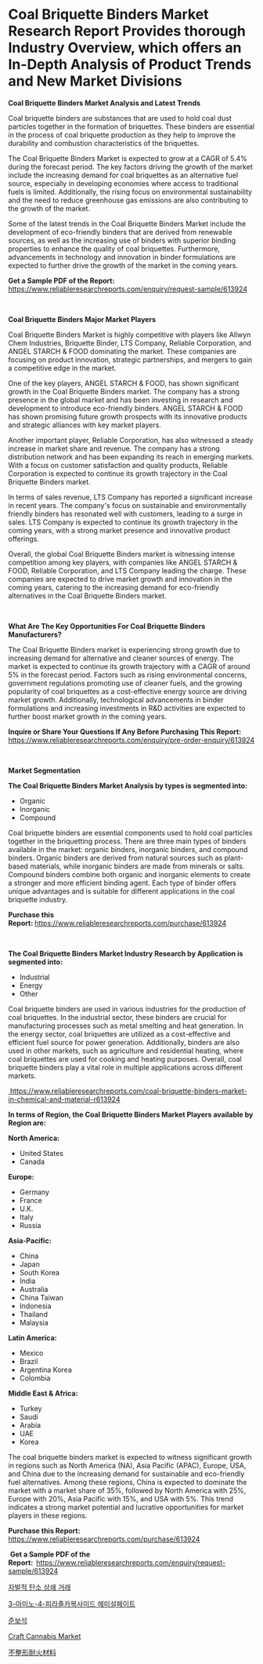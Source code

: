 <p><h1>Coal Briquette Binders Market Research Report Provides thorough Industry Overview, which offers an In-Depth Analysis of Product Trends and New Market Divisions</h1></p><p><strong>Coal Briquette Binders Market Analysis and Latest Trends</strong></p>
<p><p>Coal briquette binders are substances that are used to hold coal dust particles together in the formation of briquettes. These binders are essential in the process of coal briquette production as they help to improve the durability and combustion characteristics of the briquettes.</p><p>The Coal Briquette Binders Market is expected to grow at a CAGR of 5.4% during the forecast period. The key factors driving the growth of the market include the increasing demand for coal briquettes as an alternative fuel source, especially in developing economies where access to traditional fuels is limited. Additionally, the rising focus on environmental sustainability and the need to reduce greenhouse gas emissions are also contributing to the growth of the market.</p><p>Some of the latest trends in the Coal Briquette Binders Market include the development of eco-friendly binders that are derived from renewable sources, as well as the increasing use of binders with superior binding properties to enhance the quality of coal briquettes. Furthermore, advancements in technology and innovation in binder formulations are expected to further drive the growth of the market in the coming years.</p></p>
<p><strong>Get a Sample PDF of the Report:&nbsp;</strong> <a href="https://www.reliableresearchreports.com/enquiry/request-sample/613924">https://www.reliableresearchreports.com/enquiry/request-sample/613924</a></p>
<p>&nbsp;</p>
<p><strong>Coal Briquette Binders Major Market Players</strong></p>
<p><p>Coal Briquette Binders Market is highly competitive with players like Allwyn Chem Industries, Briquette Binder, LTS Company, Reliable Corporation, and ANGEL STARCH & FOOD dominating the market. These companies are focusing on product innovation, strategic partnerships, and mergers to gain a competitive edge in the market.</p><p>One of the key players, ANGEL STARCH & FOOD, has shown significant growth in the Coal Briquette Binders market. The company has a strong presence in the global market and has been investing in research and development to introduce eco-friendly binders. ANGEL STARCH & FOOD has shown promising future growth prospects with its innovative products and strategic alliances with key market players.</p><p>Another important player, Reliable Corporation, has also witnessed a steady increase in market share and revenue. The company has a strong distribution network and has been expanding its reach in emerging markets. With a focus on customer satisfaction and quality products, Reliable Corporation is expected to continue its growth trajectory in the Coal Briquette Binders market.</p><p>In terms of sales revenue, LTS Company has reported a significant increase in recent years. The company's focus on sustainable and environmentally friendly binders has resonated well with customers, leading to a surge in sales. LTS Company is expected to continue its growth trajectory in the coming years, with a strong market presence and innovative product offerings.</p><p>Overall, the global Coal Briquette Binders market is witnessing intense competition among key players, with companies like ANGEL STARCH & FOOD, Reliable Corporation, and LTS Company leading the charge. These companies are expected to drive market growth and innovation in the coming years, catering to the increasing demand for eco-friendly alternatives in the Coal Briquette Binders market.</p></p>
<p>&nbsp;</p>
<p><strong>What Are The Key Opportunities For Coal Briquette Binders Manufacturers?</strong></p>
<p><p>The Coal Briquette Binders market is experiencing strong growth due to increasing demand for alternative and cleaner sources of energy. The market is expected to continue its growth trajectory with a CAGR of around 5% in the forecast period. Factors such as rising environmental concerns, government regulations promoting use of cleaner fuels, and the growing popularity of coal briquettes as a cost-effective energy source are driving market growth. Additionally, technological advancements in binder formulations and increasing investments in R&D activities are expected to further boost market growth in the coming years.</p></p>
<p><strong>Inquire or Share Your Questions If Any Before Purchasing This Report:</strong> <a href="https://www.reliableresearchreports.com/enquiry/pre-order-enquiry/613924">https://www.reliableresearchreports.com/enquiry/pre-order-enquiry/613924</a></p>
<p>&nbsp;</p>
<p><strong>Market Segmentation</strong></p>
<p><strong>The Coal Briquette Binders Market Analysis by types is segmented into:</strong></p>
<p><ul><li>Organic</li><li>Inorganic</li><li>Compound</li></ul></p>
<p><p>Coal briquette binders are essential components used to hold coal particles together in the briquetting process. There are three main types of binders available in the market: organic binders, inorganic binders, and compound binders. Organic binders are derived from natural sources such as plant-based materials, while inorganic binders are made from minerals or salts. Compound binders combine both organic and inorganic elements to create a stronger and more efficient binding agent. Each type of binder offers unique advantages and is suitable for different applications in the coal briquette industry.</p></p>
<p><strong>Purchase this Report:&nbsp;</strong><a href="https://www.reliableresearchreports.com/purchase/613924">https://www.reliableresearchreports.com/purchase/613924</a></p>
<p>&nbsp;</p>
<p><strong>The Coal Briquette Binders Market Industry Research by Application is segmented into:</strong></p>
<p><ul><li>Industrial</li><li>Energy</li><li>Other</li></ul></p>
<p><p>Coal briquette binders are used in various industries for the production of coal briquettes. In the industrial sector, these binders are crucial for manufacturing processes such as metal smelting and heat generation. In the energy sector, coal briquettes are utilized as a cost-effective and efficient fuel source for power generation. Additionally, binders are also used in other markets, such as agriculture and residential heating, where coal briquettes are used for cooking and heating purposes. Overall, coal briquette binders play a vital role in multiple applications across different markets.</p></p>
<p><a href="https://www.reliableresearchreports.com/coal-briquette-binders-market-in-chemical-and-material-r613924">&nbsp;https://www.reliableresearchreports.com/coal-briquette-binders-market-in-chemical-and-material-r613924</a></p>
<p><strong>In terms of Region, the Coal Briquette Binders Market Players available by Region are:</strong></p>
<p>
    <p> <strong> North America: </strong>
        <ul>
            <li>United States</li>
            <li>Canada</li>
        </ul>
        </p> 
    <p> <strong> Europe: </strong>
        <ul>
            <li>Germany</li>
            <li>France</li>
            <li>U.K.</li>
            <li>Italy</li>
            <li>Russia</li>
        </ul>
        </p> 
    <p> <strong> Asia-Pacific: </strong>
        <ul>
            <li>China</li>
            <li>Japan</li>
            <li>South Korea</li>
            <li>India</li>
            <li>Australia</li>
            <li>China Taiwan</li>
            <li>Indonesia</li>
            <li>Thailand</li>
            <li>Malaysia</li>
        </ul>
        </p> 
    <p> <strong> Latin America: </strong>
        <ul>
            <li>Mexico</li>
            <li>Brazil</li>
            <li>Argentina Korea</li>
            <li>Colombia</li>
        </ul>
        </p> 
    <p> <strong> Middle East & Africa: </strong>
        <ul>
            <li>Turkey</li>
            <li>Saudi</li>
            <li>Arabia</li>
            <li>UAE</li>
            <li>Korea</li>
        </ul>
    </p>
    </p>
<p><p>The coal briquette binders market is expected to witness significant growth in regions such as North America (NA), Asia Pacific (APAC), Europe, USA, and China due to the increasing demand for sustainable and eco-friendly fuel alternatives. Among these regions, China is expected to dominate the market with a market share of 35%, followed by North America with 25%, Europe with 20%, Asia Pacific with 15%, and USA with 5%. This trend indicates a strong market potential and lucrative opportunities for market players in these regions.</p></p>
<p><strong>Purchase this Report: </strong><a href="https://www.reliableresearchreports.com/purchase/613924">https://www.reliableresearchreports.com/purchase/613924</a></p>
<p>&nbsp;<strong>Get a Sample PDF of the Report:&nbsp;&nbsp;</strong><a href="https://www.reliableresearchreports.com/enquiry/request-sample/613924">https://www.reliableresearchreports.com/enquiry/request-sample/613924</a></p>
<p><strong></strong></p>
<p><p><a href="https://github.com/KoleLedner/Market-Research-Report-List-1/blob/main/138621990944.md">자발적 탄소 상쇄 거래</a></p><p><a href="https://github.com/garnett961902/Market-Research-Report-List-1/blob/main/207448090943.md">3-아미노-4-피라졸카복사미드 헤미설페이트</a></p><p><a href="https://medium.com/@emmareed1901/%EB%B0%98%EB%B3%B4%EC%84%9D-%EB%B3%B4%EC%84%9D-%EC%8B%9C%EC%9E%A5-%EC%84%B1%EA%B3%B5%EC%A0%81%EC%9D%B8-%EB%B9%84%EC%A6%88%EB%8B%88%EC%8A%A4-%EC%A0%84%EB%9E%B5%EC%9D%98-%EC%97%B4%EC%87%A0-2031%EB%85%84%EA%B9%8C%EC%A7%80%EC%9D%98-%EC%98%88%EC%B8%A1-b3859d96e37b">준보석</a></p><p><a href="https://github.com/lbird53714/Market-Research-Report-List-4/blob/main/craft-cannabis-market.md">Craft Cannabis Market</a></p><p><a href="https://github.com/hilmi-2a/Market-Research-Report-List-1/blob/main/579179099594.md">不整形耐火材料</a></p></p>